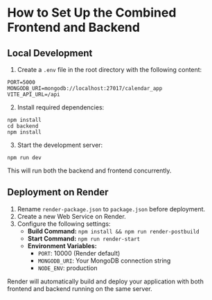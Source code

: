 
# How to Set Up the Combined Frontend and Backend

## Local Development

1. Create a `.env` file in the root directory with the following content:
```
PORT=5000
MONGODB_URI=mongodb://localhost:27017/calendar_app
VITE_API_URL=/api
```

2. Install required dependencies:
```
npm install
cd backend
npm install
```

3. Start the development server:
```
npm run dev
```

This will run both the backend and frontend concurrently.

## Deployment on Render

1. Rename `render-package.json` to `package.json` before deployment.
2. Create a new Web Service on Render.
3. Configure the following settings:
   - **Build Command:** `npm install && npm run render-postbuild`
   - **Start Command:** `npm run render-start`
   - **Environment Variables:**
     - `PORT`: 10000 (Render default)
     - `MONGODB_URI`: Your MongoDB connection string
     - `NODE_ENV`: production

Render will automatically build and deploy your application with both frontend and backend running on the same server.
